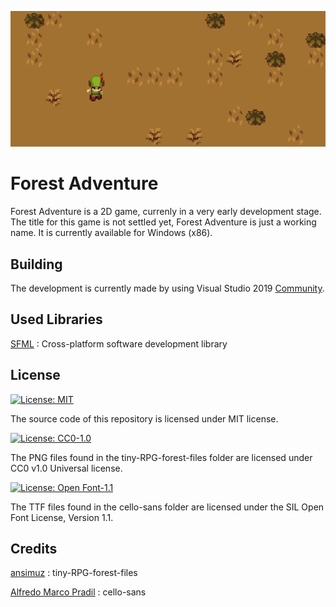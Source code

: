 ![forest adventure](Screenshots/v011.png)

# Forest Adventure

Forest Adventure is a 2D game, currenly in a very early development stage. The title for this game is not settled yet, Forest Adventure is just a working name. It is currently available for Windows (x86).

## Building

The development is currently made by using Visual Studio 2019 [Community](https://www.visualstudio.com/vs/community/).

## Used Libraries

[SFML](http://www.sfml-dev.org/) : Cross-platform software development library

## License

[![License: MIT](https://img.shields.io/badge/License-MIT-yellow.svg)](https://opensource.org/licenses/MIT)

The source code of this repository is licensed under MIT license.

[![License: CC0-1.0](https://img.shields.io/badge/License-CC0%201.0-lightgrey.svg)](http://creativecommons.org/publicdomain/zero/1.0/)

The PNG files found in the tiny-RPG-forest-files folder are licensed under CC0 v1.0 Universal license.

[![License: Open Font-1.1](https://img.shields.io/badge/License-OFL%201.1-lightgreen.svg)](https://opensource.org/licenses/OFL-1.1)

The TTF files found in the cello-sans folder are licensed under the SIL Open Font License, Version 1.1.

## Credits

[ansimuz](https://ansimuz.itch.io/tiny-rpg-forest) : tiny-RPG-forest-files

[Alfredo Marco Pradil](https://fontlibrary.org/en/font/cello-sans) : cello-sans 
